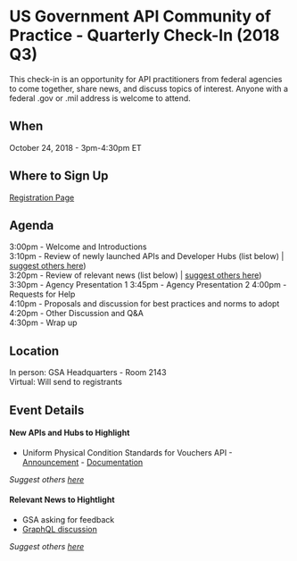 
# US Government API Community of Practice - Quarterly Check-In (2018 Q3)

This check-in is an opportunity for API practitioners from federal agencies to come together, share news, and discuss topics of interest.  Anyone with a federal .gov or .mil address is welcome to attend.  

## When

October 24, 2018 - 3pm-4:30pm ET

## Where to Sign Up 

[Registration Page](https://digital.gov/event/2018/10/24/government-api-community-practice-quarterly-checkin/)

## Agenda 

3:00pm - Welcome and Introductions   
3:10pm - Review of newly launched APIs and Developer Hubs (list below) | [suggest others here](https://github.com/18F/wg-api/issues/13))  
3:20pm - Review of relevant news (list below) | [suggest others here](https://github.com/18F/wg-api/issues/14))  
3:30pm - Agency Presentation 1 
3:45pm - Agency Presentation 2
4:00pm - Requests for Help   
4:10pm - Proposals and discussion for best practices and norms to adopt  
4:20pm - Other Discussion and Q&A  
4:30pm - Wrap up  

## Location 

In person: GSA Headquarters - Room 2143  
Virtual:  Will send to registrants  

## Event Details 


#### New APIs and Hubs to Highlight

* Uniform Physical Condition Standards for
Vouchers API - [Announcement](https://twitter.com/HUDREAC/status/1036970537338249216) - [Documentation](https://www.hud.gov/sites/dfiles/PIH/documents/isdv_upcsv_Postman_API_10022018.pdf)

_Suggest others [here](https://github.com/18F/wg-api/issues/13)_

#### Relevant News to Hightlight 

* GSA asking for feedback
* [GraphQL discussion](https://www.programmableweb.com/news/why-you-should-or-should-not-use-graphql/elsewhere-web/2018/10/21)


_Suggest others [here](https://github.com/18F/wg-api/issues/14)_
